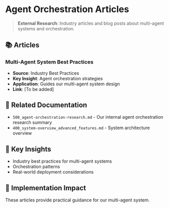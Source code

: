 <!-- CONTEXT_REFERENCE: 400_context-priority-guide.md -->
<!-- MODULE_REFERENCE: 400_deployment-environment-guide.md -->

<!-- MODULE_REFERENCE: 400_system-overview_advanced_features.md -->
<!-- MODULE_REFERENCE: 400_system-overview.md -->
# Agent Orchestration Articles

> **External Research**: Industry articles and blog posts about multi-agent systems and orchestration.

## 📚 **Articles**

### **Multi-Agent System Best Practices**
- **Source**: Industry Best Practices
- **Key Insight**: Agent orchestration strategies
- **Application**: Guides our multi-agent system design
- **Link**: [To be added]

## 🔗 **Related Documentation**
- `500_agent-orchestration-research.md` - Our internal agent orchestration research summary
- `400_system-overview_advanced_features.md` - System architecture overview

## 📖 **Key Insights**
- Industry best practices for multi-agent systems
- Orchestration patterns
- Real-world deployment considerations

## 🎯 **Implementation Impact**
These articles provide practical guidance for our multi-agent system.
